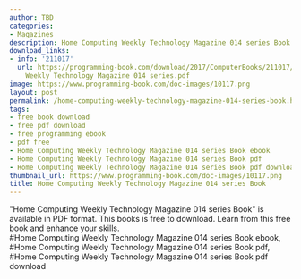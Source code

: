 ```yaml
---
author: TBD
categories:
- Magazines
description: Home Computing Weekly Technology Magazine 014 series Book
download_links:
- info: '211017'
  url: https://programming-book.com/download/2017/ComputerBooks/211017/Home Computing
    Weekly Technology Magazine 014 series.pdf
image: https://www.programming-book.com/doc-images/10117.png
layout: post
permalink: /home-computing-weekly-technology-magazine-014-series-book.html
tags:
- free book download
- free pdf download
- free programming ebook
- pdf free
- Home Computing Weekly Technology Magazine 014 series Book ebook
- Home Computing Weekly Technology Magazine 014 series Book pdf
- Home Computing Weekly Technology Magazine 014 series Book pdf download
thumbnail_url: https://www.programming-book.com/doc-images/10117.png
title: Home Computing Weekly Technology Magazine 014 series Book
---
```


 
<div class="item-desc text-justify">
  "Home Computing Weekly Technology Magazine 014 series Book" is available in PDF format. This books is free to download. Learn from this free book and enhance your skills.
  <br>
  #Home Computing Weekly Technology Magazine 014 series Book ebook, #Home Computing Weekly Technology Magazine 014 series Book pdf, #Home Computing Weekly Technology Magazine 014 series Book pdf download
</div>